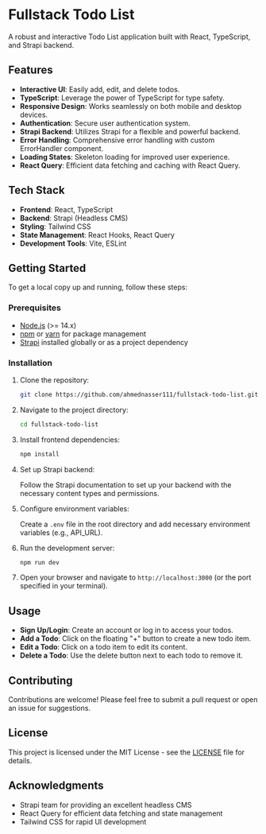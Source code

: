 # Fullstack Todo List

A robust and interactive Todo List application built with React, TypeScript, and Strapi backend.

## Features

- **Interactive UI**: Easily add, edit, and delete todos.
- **TypeScript**: Leverage the power of TypeScript for type safety.
- **Responsive Design**: Works seamlessly on both mobile and desktop devices.
- **Authentication**: Secure user authentication system.
- **Strapi Backend**: Utilizes Strapi for a flexible and powerful backend.
- **Error Handling**: Comprehensive error handling with custom ErrorHandler component.
- **Loading States**: Skeleton loading for improved user experience.
- **React Query**: Efficient data fetching and caching with React Query.

## Tech Stack

- **Frontend**: React, TypeScript
- **Backend**: Strapi (Headless CMS)
- **Styling**: Tailwind CSS
- **State Management**: React Hooks, React Query
- **Development Tools**: Vite, ESLint

## Getting Started

To get a local copy up and running, follow these steps:

### Prerequisites

- [Node.js](https://nodejs.org/) (>= 14.x)
- [npm](https://www.npmjs.com/) or [yarn](https://yarnpkg.com/) for package management
- [Strapi](https://strapi.io/) installed globally or as a project dependency

### Installation

1. Clone the repository:

   ```bash
   git clone https://github.com/ahmednasser111/fullstack-todo-list.git
   ```

2. Navigate to the project directory:

   ```bash
   cd fullstack-todo-list
   ```

3. Install frontend dependencies:

   ```bash
   npm install
   ```

4. Set up Strapi backend:

   Follow the Strapi documentation to set up your backend with the necessary content types and permissions.

5. Configure environment variables:

   Create a `.env` file in the root directory and add necessary environment variables (e.g., API_URL).

6. Run the development server:

   ```bash
   npm run dev
   ```

7. Open your browser and navigate to `http://localhost:3000` (or the port specified in your terminal).

## Usage

- **Sign Up/Login**: Create an account or log in to access your todos.
- **Add a Todo**: Click on the floating "+" button to create a new todo item.
- **Edit a Todo**: Click on a todo item to edit its content.
- **Delete a Todo**: Use the delete button next to each todo to remove it.

## Contributing

Contributions are welcome! Please feel free to submit a pull request or open an issue for suggestions.

## License

This project is licensed under the MIT License - see the [LICENSE](LICENSE) file for details.

## Acknowledgments

- Strapi team for providing an excellent headless CMS
- React Query for efficient data fetching and state management
- Tailwind CSS for rapid UI development
